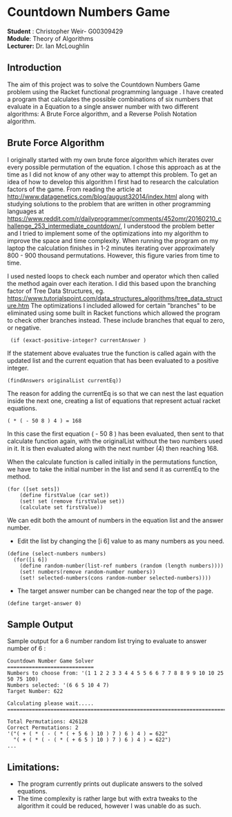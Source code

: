 # Countdown Numbers Game #

**Student** : Christopher Weir- G00309429 <br>
**Module**: Theory of Algorithms <br>
**Lecturer:** Dr. Ian McLoughlin <br>

## Introduction ##
The aim of this project was to solve the Countdown Numbers Game problem using the Racket functional programming language . I have created a program that calculates the possible combinations of six numbers that evaluate in a Equation to a single answer number with two different algorithms: A Brute Force algorithm, and a Reverse Polish Notation algorithm.

## Brute Force Algorithm ##
I originally started with my own brute force algorithm which iterates over every possible permutation of the equation. I chose this approach as at the time as I did not know of any other way to attempt this problem. To get an idea of how to develop this algorithm I first had to research the calculation factors of the game. From reading the article at http://www.datagenetics.com/blog/august32014/index.html along with studying solutions to the problem that are written in other programming languages at https://www.reddit.com/r/dailyprogrammer/comments/452omr/20160210_challenge_253_intermediate_countdown/, I understood the problem better and I tried to implement some of the optimizations into my algorithm to improve the space and time complexity. When running the program on my laptop the calculation finishes in 1-2 minutes iterating over approximately 800 - 900 thousand permutations.  However, this figure varies from time to time.

I used nested loops to check each number and operator which then called the method again over each iteration. I did this based upon the branching factor of Tree Data Structures, eg. https://www.tutorialspoint.com/data_structures_algorithms/tree_data_structure.htm
The optimizations I included allowed for certain "branches" to be eliminated using some built in Racket functions which allowed the program to check other branches instead. These include branches that equal to zero, or negative.
```
 (if (exact-positive-integer? currentAnswer )
```
If the statement above evaluates true the function is called again with the updated list and the current equation that has been evaluated to a positive integer.
```
(findAnswers originalList currentEq))
```
The reason for adding the currentEq is so that we can nest the last equation inside the next one, creating a list of equations that represent actual racket equations.

```
( * ( - 50 8 ) 4 ) = 168
```
In this case the first equation ( - 50 8 ) has been evaluated, then sent to that calculate function again, with the originalList without the two numbers used in it. It is then evaluated along with the next number (4) then reaching 168.

When the calculate function is called initially in the permutations function, we have to take the initial number in the list and send it as currentEq to the method.
```
(for ([set sets])
    (define firstValue (car set))
    (set! set (remove firstValue set))
    (calculate set firstValue))
```

We can edit both the amount of numbers in the equation list and the answer number.
* Edit the list by changing the [i 6]  value to as many numbers as you need.
```
(define (select-numbers numbers)
  (for([i 6])
    (define random-number(list-ref numbers (random (length numbers))))
    (set! numbers(remove random-number numbers))
    (set! selected-numbers(cons random-number selected-numbers))))
```
* The target answer number can be changed near the top of the page.
```
(define target-answer 0)
```

## Sample Output ##
Sample output for a 6 number random list trying to evaluate to answer number of 6 :

```
Countdown Number Game Solver
============================
Numbers to choose from: '(1 1 2 2 3 3 4 4 5 5 6 6 7 7 8 8 9 9 10 10 25 50 75 100)
Numbers selected: '(6 6 5 10 4 7)
Target Number: 622

Calculating please wait.....
==========================================================================

Total Permutations: 426128
Correct Permutations: 2
'("( + ( * ( - ( * ( + 5 6 ) 10 ) 7 ) 6 ) 4 ) = 622"
  "( + ( * ( - ( * ( + 6 5 ) 10 ) 7 ) 6 ) 4 ) = 622")
...

```

## Limitations: ##
* The program currently prints out duplicate answers to the solved equations.
* The time complexity is rather large but with extra tweaks to the algorithm it could be reduced, however I was unable do as such.
